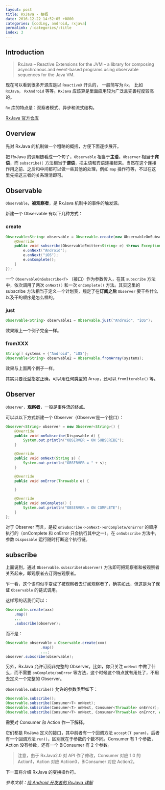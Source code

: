 ```yaml
---
layout: post
title: RxJava - 梗概
date: 2016-12-22 14:52:05 +0800
categories: [coding, android, rxjava]
permalink: /:categories/:title
index: 3
---
```


## Introduction

>RxJava – Reactive Extensions for the JVM – a library for composing asynchronous and event-based programs using observable sequences for the Java VM.

现在可以看到很多开源库是以 `ReactiveX` 开头的， 一般简写为 `Rx`， 比如 `RxJava`， `RxAndroid` 等等。`RxJava` 应该算是里面应用较为广泛且完善程度较高的。

`Rx` 库的特点是：观察者模式、异步和流式结构。

[RxJava 官方仓库](https://github.com/ReactiveX/RxJava)

## Overview

先对 RxJava 的机制做一个粗略的概括，方便下面逐步展开。

把 RxJava 的调用链看成一个句子，`Observable` 相当于**主语**，`Observer` 相当于**宾语**，而 `subscribe()` 方法相当于**谓语**，把主语和宾语连接起来。当然在这个连接作用之前、之后和中间都可以做一些其他的处理，例如 `map` 操作符等，不过在这里先把这三者的关系理清即可。

## Observable

`Observable`，**被观察者**，是 RxJava 机制中的事件的触发源。

新建一个 Observable 有以下几种方式：

### create

```java
Observable<String> observable = Observable.create(new ObservableOnSubscribe<String>() {
    @Override
    public void subscribe(ObservableEmitter<String> e) throws Exception {
        e.onNext("Android");
        e.onNext("iOS");
        e.onComplete();
    }
});
```

一个 `ObservableOnSubscribe<T>` （接口）作为参数传入，在其 `subscribe` 方法中，依次调用了两次 `onNext()` 和一次 `onComplete()` 方法。其实这里的 subscribe 方法相当于定义一个计划表，规定了在**订阅之后** `Observer` 要干些什么以及干的顺序是怎么样的。

### just

```java
Observable<String> observable1 = Observable.just("Android", "iOS");
```

效果跟上一个例子完全一样。

### fromXXX

```java
String[] systems = {"Android", "iOS"};
Observable<String> observable2 = Observable.fromArray(systems);
```

效果与上面两个例子一样。

其实只要泛型指定正确，可以用任何类型的 Array，还可以 `fromIterable()` 等。

## Observer

`Observer`，**观察者**，一般是事件流的终点。

可以以以下方式新建一个 Observer（Observer是一个接口）：

```java
Observer<String> observer = new Observer<String>() {
    @Override
    public void onSubscribe(Disposable d) {
        System.out.println("OBSERVER = ON SUBSCRIBE");
    }

    @Override
    public void onNext(String s) {
        System.out.println("OBSERVER = " + s);
    }

    @Override
    public void onError(Throwable e) {

    }

    @Override
    public void onComplete() {
        System.out.println("OBSERVER = ON COMPLETE");
    }
};
```

对于 Observer 而言，是按 `onSubscribe->onNext->onComplete/onError` 的顺序执行的（onComplete 和 onError 只会执行其中之一）。在 `onSubscribe` 方法中，参数 `Disposable` 运行随时打断这个执行链。

## subscribe

上面说到，通过 `Observable.subscribe(observer)` 方法即可把观察者和被观察者关系起来，即观察者去订阅被观察者。

乍一看，这个语句似乎变成了被观察者去订阅观察者了，确实如此，但这是为了保证 `Observable` 的链式调用。

这样写的话我们可以：

```java
Observable.create(xxx)
	.map()
	...
	.subscribe(observer);
```

而不是：

```java
Observable observable = Observable.create(xxx)
				.map()
				...;
observer.subscribe(observable);
```

另外，RxJava 允许订阅非完整的 Observer。比如，你只关注 `onNext` 中做了什么，而不需要 `onComplete/onError` 等方法，这个时候这个特点就有用处了，不用去定义一个完整的 Observer。

`Observable.subscribe()` 允许的参数类型如下：

```java
Observable.subscribe();
Observable.subscribe(Consumer<T> onNext);
Observable.subscribe(Consumer<T> onNext, Consumer<Throwable> onError);
Observable.subscribe(Consumer<T> onNext, Consumer<Throwable> onError, Action onComplete);
```

需要对 Consumer 和 Action 作一下解释。

它们都是 RxJava 定义的接口，其中前者有一个回调方法 `accept(T param)`，后者有一个回调方法 `run()`，区别就在于参数的个数不同。Consumer 有 1 个参数，Action 没有参数，还有一个 BiConsumer 有 2 个参数。

>注意，由于 RxJava2.0 对 API 作了修改，Consumer 对应 1.0 的 Action1，Action 对应 Actiion0，BiConsumer 对应 Action2。


下一篇将介绍 RxJava 的变换操作符。

*参考文献：[给 Android 开发者的 RxJava 详解](https://gank.io/post/560e15be2dca930e00da1083)*

